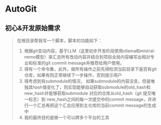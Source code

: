 # AutoGit


## 初心&开发原始需求
> 在根目录帮我写一个脚本，脚本的功能如下：
> 1. 根据git变动内容，基于LLM（这里初步开发阶段使用ollama和mistral-nemo模型）来汇总所有改动内容并结合到项目全局内容编写出相对专业和标准的git commit message并推荐给用户使用。
> 2. 得有一个命令集，此外，做所有操作之前先得检测当前目录下是否有git仓库，如果有则正常继续下一步操作，否则提示用户
> 3. 得考虑到有submodule的情况， 如果submodule的内容没变，但是唯独其hash值变化了，则实现能够自动获取submodule的old_hash和new_hash并能够获取submodule 对应的仓库从old_hash（git 提交唯一标志）到 new_hash之间的每一次提交中的commit message，并进行一个汇总再把这个汇总应用到主仓库的当前commit message的生成中
> 4. 我的最终目的是做一个可以跨多个平台的工具